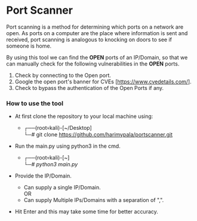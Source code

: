 # Port Scanner

Port scanning is a method for determining which ports on a network are open. As ports on a computer are the place where information is sent and received, port scanning is analogous to knocking on doors to see if someone is home.

By using this tool we can find the **OPEN** ports of an IP/Domain, so that we can manually check for the following vulnerabilities in the **OPEN** ports.

1. Check by connecting to the Open port.
2. Google the open port's banner for CVEs [https://www.cvedetails.com/].
3. Check to bypass the authentication of the Open Ports if any. 

### How to use the tool

- At first clone the repository to your local machine using:
  - ┌──(root💀kali)-[~/Desktop]<br>
    └─# git clone https://github.com/harimypala/portscanner.git

- Run the main.py using python3 in the cmd.
  -   ┌──(root💀kali)-[~]<br>
      └─# _python3 main.py_

- Provide the IP/Domain.
  - Can supply a single IP/Domain.<br>
    OR
  - Can supply Multiple IPs/Domains with a separation of ",".
- Hit Enter and this may take some time for better accuracy.